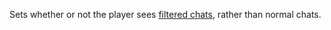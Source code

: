 Sets whether or not the player sees [filtered chats](https://wiki.roblox.com/index.php?title=FilterStringForPlayerAsync), rather than normal chats.